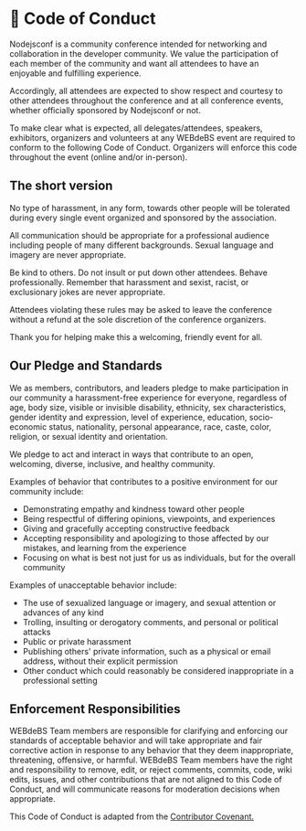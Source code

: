 # 🤲 Code of Conduct

Nodejsconf is a community conference intended for networking and collaboration in the developer community. We value the participation of each member of the community and want all attendees to have an enjoyable and fulfilling experience.

Accordingly, all attendees are expected to show respect and courtesy to other attendees throughout the conference and at all conference events, whether officially sponsored by Nodejsconf or not.

To make clear what is expected, all delegates/attendees, speakers, exhibitors, organizers and volunteers at any WEBdeBS event are required to conform to the following Code of Conduct. Organizers will enforce this code throughout the event (online and/or in-person).

## The short version

No type of harassment, in any form, towards other people will be tolerated during every single event organized and sponsored by the association.

All communication should be appropriate for a professional audience including people of many different backgrounds. Sexual language and imagery are never appropriate.

Be kind to others. Do not insult or put down other attendees. Behave professionally. Remember that harassment and sexist, racist, or exclusionary jokes are never appropriate.

Attendees violating these rules may be asked to leave the conference without a refund at the sole discretion of the conference organizers.

Thank you for helping make this a welcoming, friendly event for all.

## Our Pledge and Standards

We as members, contributors, and leaders pledge to make participation in our community a harassment-free experience for everyone, regardless of age, body size, visible or invisible disability, ethnicity, sex characteristics, gender identity and expression, level of experience, education, socio-economic status, nationality, personal appearance, race, caste, color, religion, or sexual identity and orientation.

We pledge to act and interact in ways that contribute to an open, welcoming, diverse, inclusive, and healthy community.

Examples of behavior that contributes to a positive environment for our community include:

*   Demonstrating empathy and kindness toward other people
*   Being respectful of differing opinions, viewpoints, and experiences
*   Giving and gracefully accepting constructive feedback
*   Accepting responsibility and apologizing to those affected by our mistakes, and learning from the experience
*   Focusing on what is best not just for us as individuals, but for the overall community

Examples of unacceptable behavior include:

*   The use of sexualized language or imagery, and sexual attention or advances of any kind
*   Trolling, insulting or derogatory comments, and personal or political attacks
*   Public or private harassment
*   Publishing others' private information, such as a physical or email address, without their explicit permission
*   Other conduct which could reasonably be considered inappropriate in a professional setting

## Enforcement Responsibilities

WEBdeBS Team members are responsible for clarifying and enforcing our standards of acceptable behavior and will take appropriate and fair corrective action in response to any behavior that they deem inappropriate, threatening, offensive, or harmful. WEBdeBS Team members have the right and responsibility to remove, edit, or reject comments, commits, code, wiki edits, issues, and other contributions that are not aligned to this Code of Conduct, and will communicate reasons for moderation decisions when appropriate.

This Code of Conduct is adapted from the [Contributor Covenant.](https://www.contributor-covenant.org/)